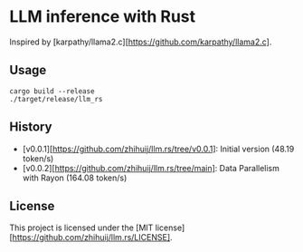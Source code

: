 # LLM inference with Rust

Inspired by [karpathy/llama2.c][https://github.com/karpathy/llama2.c].

## Usage

```shell
cargo build --release
./target/release/llm_rs
```

## History

* [v0.0.1][https://github.com/zhihuij/llm.rs/tree/v0.0.1]: Initial version (48.19 token/s)
* [v0.0.2][https://github.com/zhihuij/llm.rs/tree/main]: Data Parallelism with Rayon (164.08 token/s)

## License

This project is licensed under the [MIT license][https://github.com/zhihuij/llm.rs/LICENSE].
